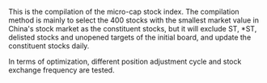 This is the compilation of the micro-cap stock index. The compilation method is mainly to select the 400 stocks with the smallest market value in China's stock market as the constituent stocks, but it will exclude ST, *ST, delisted stocks and unopened targets of the initial board, and update the constituent stocks daily.

In terms of optimization, different position adjustment cycle and stock exchange frequency are tested.
